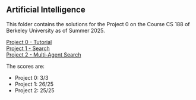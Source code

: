 ## Artificial Intelligence

This folder contains the solutions for the Project 0 on the Course CS 188 of Berkeley University as of Summer 2025.

[Project 0 - Tutorial](https://inst.eecs.berkeley.edu/~cs188/su25/projects/proj0/)<br>
[Project 1 - Search](https://inst.eecs.berkeley.edu/~cs188/su25/projects/proj1/)<br>
[Project 2 - Multi-Agent Search](https://inst.eecs.berkeley.edu/~cs188/su25/projects/proj2/)<br>
<!-- [Project 3 - Bayes Nets and HMMs](https://inst.eecs.berkeley.edu/~cs188/su25/projects/proj3/)<br>
[Project 4 - Reinforcement Learning](https://inst.eecs.berkeley.edu/~cs188/su25/projects/proj4/)<br>
[Project 5 - Machine Learning](https://inst.eecs.berkeley.edu/~cs188/su25/projects/proj5/)<br> -->


The scores are:
- Project 0: 3/3
- Project 1: 26/25
- Project 2: 25/25
<!--- Project 3: 25/25
- Project 4: 25/25
- Project 5: 25/25 -->
